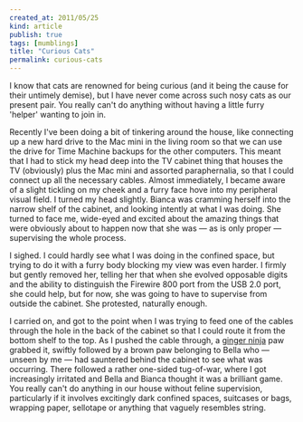 ```yaml
---
created_at: 2011/05/25
kind: article
publish: true
tags: [mumblings]
title: "Curious Cats"
permalink: curious-cats
---
```


I know that cats are renowned for being curious (and it being the cause for
their untimely demise), but I have never come across such nosy cats as our
present pair. You really can't do anything without having a little furry
'helper' wanting to join in. 

Recently I've been doing a bit of tinkering around
the house, like connecting up a new hard drive to the Mac mini in the living
room so that we can use the drive for Time Machine backups for the other
computers. This meant that I had to stick my head deep into the TV cabinet
thing that houses the TV (obviously) plus the Mac mini and assorted
paraphernalia, so that I could connect up all the necessary cables. Almost
immediately, I became aware of a slight tickling on my cheek and a furry face
hove into my peripheral visual field. I turned my head slightly. Bianca was
cramming herself into the narrow shelf of the cabinet, and looking intently at
what I was doing. She turned to face me, wide-eyed and excited about the
amazing things that were obviously about to happen now that she was &mdash; as
is only proper &mdash; supervising the whole process.

I sighed. I could hardly see what I was doing in the confined space, but trying
to do it with a furry body blocking my view was even harder. I firmly but
gently removed her, telling her that when she evolved opposable digits and the
ability to distinguish the Firewire 800 port from the USB 2.0 port, she could
help, but for now, she was going to have to supervise from outside the cabinet.
She protested, naturally enough.

I carried on, and got to the point when I was trying to feed one of the
cables through the hole in the back of the cabinet so that I could route it
from the bottom shelf to the top. As I pushed the cable through, a [ginger
ninja][] paw grabbed it, swiftly followed by a brown paw belonging to Bella
who &mdash; unseen by me &mdash; had sauntered behind the cabinet to see
what was occurring. There followed a rather one-sided tug-of-war, where I
got increasingly irritated and Bella and Bianca thought it was a brilliant
game. You really can't do anything in our house without feline supervision,
particularly if it involves excitingly dark confined spaces, suitcases or bags,
wrapping paper, sellotape or anything that vaguely resembles string.

[ginger ninja]: http://www.flickr.com/photos/bsag/3915314969/
